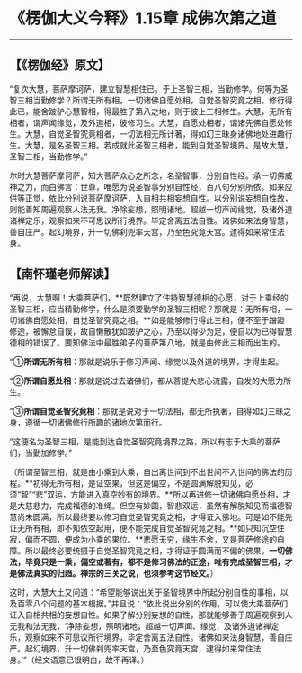 # 《楞伽大义今释》1.15章 成佛次第之道

------

## 【《楞伽经》原文】

“复次大慧，菩萨摩诃萨，建立智慧相住已。于上圣智三相，当勤修学。何等为圣智三相当勤修学？所谓无所有相，一切诸佛自愿处相，自觉圣智究竟之相。修行得此已，能舍跛驴心慧智相，得最胜子第八之地，则于彼上三相修生。大慧，无所有相者，谓声闻缘觉，及外道相，彼修习生。大慧，自愿处相者，谓诸先佛自愿处修生。大慧，自觉圣智究竟相者，一切法相无所计著，得如幻三昧身诸佛地处进趣行生。大慧，是名圣智三相。若成就此圣智三相者，能到自觉圣智境界。是故大慧，圣智三相，当勤修学。”

尔时大慧菩萨摩诃萨，知大菩萨众心之所念，名圣智事，分别自性经。承一切佛威神之力，而白佛言：世尊，唯愿为说圣智事分别自性经，百八句分别所依。如来应供等正觉，依此分别说菩萨摩诃萨，入自相共相妄想自性。以分别说妄想自性故，则能善知周遍观察人法无我。净除妄想，照明诸地。超越一切声闻缘觉，及诸外道诸禅定乐，观察如来不可思议所行境界。毕定舍离五法自性。诸佛如来法身智慧，善自庄严。起幻境界，升一切佛刹兜率天宫，乃至色究竟天宫。逮得如来常住法身。

## 【南怀瑾老师解读】

“再说，大慧啊！大乘菩萨们，**既然建立了住持智慧德相的心愿，对于上乘经的圣智三相，应当精勤修学，什么是须要勤学的圣智三相呢？那就是：无所有相，一切诸佛自愿处相，自觉圣智究竟之相。**如是能够修行得此三相，便不至于蹭蹬修途，被懈怠自误，故自懒散犹如跛驴之心，乃至以得少为足，便自以为已得智慧德相的错误了。要知佛法中最胜弟子的菩萨第八地，就是由修此三相而出生的。

“①**所谓无所有相**：那就是说乐于修习声闻、缘觉以及外道的境界，才得生起。

“②**所谓自愿处相**：那就是说过去诸佛们，都从菩提大悲心流露，自发的大愿力所生。

“③**所谓自觉圣智究竟相**：那就是说对于一切法相，都无所执著，自得如幻三昧之身，遵循一切诸佛修行所趣的诸地次第而行。

“这便名为圣智三相，是能到达自觉圣智究竟境界之路，所以有志于大乘的菩萨们，当勤加修学。”

（所谓圣智三相，就是由小乘到大乘，自出离世间到不出世间不入世间的佛法的历程。**初得无所有相，是证空果，但这是偏空，不是圆满解脱知见，必须“智”“悲”双运，方能进入真空妙有的境界。**所以再进修一切诸佛自愿处相，才是大慈悲力，完成福德的准绳。但空有妙圆，智悲双运，虽然有解脱知见而福德智慧尚未圆满，所以最终要以修习自觉圣智究竟之相，才得证入佛地。可是如不能先证无所有相，即不知依空起用，便不能完成自觉圣智究竟之相。**如只知沉空住寂，偏而不圆，便成为小乘的果位。**悲愿无穷，缘生不舍，又是菩萨修途的自障。所以最终必要统摄于自觉圣智究竟之相，才得证于圆满而不偏的佛果。**一切佛法，毕竟只是一乘，偏空或著有，都不是修习佛法的正途，唯有完成圣智三相，才是佛法真实的归趋。禅宗的三关之说，也须参考这节经文。**）

这时，大慧大土又问道：“希望能够说出关于圣智境界中所起分别自性的事相，以及百零八个问题的基本根据。”并且说：“依此说出分别的作用，可以使大乘菩萨们证入自相共相的妄想自性。如果了解分别妄想的自性，那就能够善于周遍观察到人无我和法无我，‘净除妄想，照明诸地，超越一切声闻、缘觉，及诸外道诸禅定乐，观察如来不可思议所行境界，毕定舍离五法自性。诸佛如来法身智慧，善自庄严。起幻境界，升一切佛刹兜率天宫，乃至色究竟天宫，逮得如来常住法身。’”（经文语意已很明白，故不再译。）


